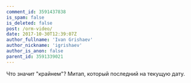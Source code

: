 ```yaml
---
comment_id: 3591437838
is_spam: false
is_deleted: false
post: /orm-video/
date: 2017-10-30T12:39:07Z
author_fullname: 'Ivan Grishaev'
author_nickname: 'igrishaev'
author_is_anon: false
parent_id: 3591339021
---
```


<p>Что значит "крайнем"? Митап, который последний на текущую дату.</p>
